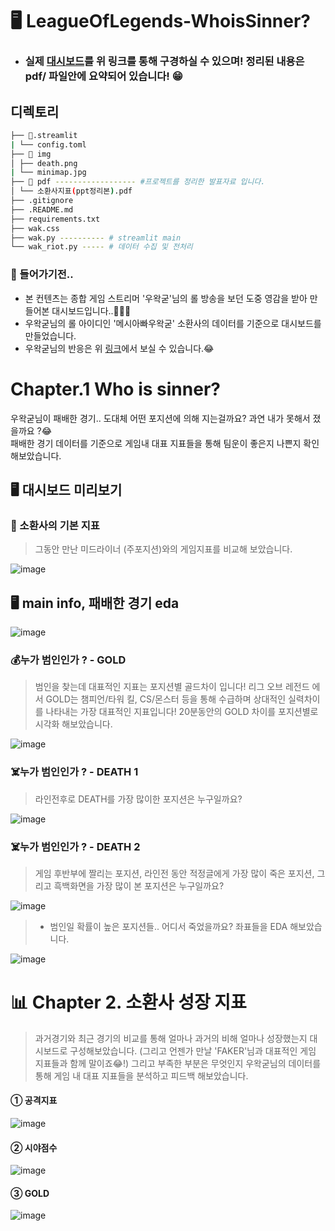 # 🖥️ LeagueOfLegends-WhoisSinner?
* ### 실제 [대시보드](https://wakgood-dashbaord.streamlit.app/)를 위 링크를 통해 구경하실 수 있으며! 정리된 내용은 pdf/ 파일안에 요약되어 있습니다! 😁 



## 디렉토리 

```bash
├── 📁.streamlit
| └── config.toml 
├── 📁 img
│ ├── death.png
| └── minimap.jpg 
├── 📁 pdf ------------------ #프로젝트를 정리한 발표자료 입니다. 
│ └── 소환사지표(ppt정리본).pdf 
├── .gitignore
├── .README.md
├── requirements.txt
├── wak.css
├── wak.py ---------- # streamlit main
└── wak_riot.py ----- # 데이터 수집 및 전처리 
```


### 🔎 들어가기전..
* 본 컨텐츠는 종합 게임 스트리머 '우왁굳'님의 롤 방송을 보던 도중 영감을 받아 만들어본 대시보드입니다..🙇🏻‍♂️
* 우왁굳님의 롤 아이디인 '메시아빠우왁굳' 소환사의 데이터를 기준으로 대시보드를 만들었습니다.
* 우왁굳님의 반응은 위 [링크](https://vod.afreecatv.com/player/116265471)에서 보실 수 있습니다.😂

# Chapter.1 Who is sinner? 

우왁굳님이 패배한 경기.. 도대체 어떤 포지션에 의해 지는걸까요? 과연 내가 못해서 졌을까요 ?😂 \
패배한 경기 데이터를 기준으로 게임내 대표 지표들을 통해 팀운이 좋은지 나쁜지 확인해보았습니다.


## 🖥️ 대시보드 미리보기

### 👾 소환사의 기본 지표
> 그동안 만난 미드라이너 (주포지션)와의 게임지표를 비교해 보았습니다.

![image](https://github.com/KGochae/LeagueOfLegends-WhoisSinner/assets/86241587/7abad176-224f-437c-8558-3910528470d5)

## 🖥️ main info, 패배한 경기 eda

![image](https://github.com/KGochae/LeagueOfLegends-WhoisSinner/assets/86241587/67316088-83a7-4fc8-ba24-4d76c3128733)

### 💰누가 범인인가 ? - GOLD
> 범인을 찾는데 대표적인 지표는 포지션별 골드차이 입니다! 리그 오브 레전드 에서 GOLD는 챔피언/타워 킬, CS/몬스터 등을 통해 수급하며 상대적인 실력차이를 나타내는 가장 대표적인 지표입니다!
> 20분동안의 GOLD 차이를 포지션별로 시각화 해보았습니다.

![image](https://github.com/KGochae/LeagueOfLegends-WhoisSinner/assets/86241587/983b4886-45f5-4b48-b219-d7f007676d32)

### ☠️누가 범인인가 ? - DEATH 1
> 라인전후로 DEATH를 가장 많이한 포지션은 누구일까요?

![image](https://github.com/KGochae/LeagueOfLegends-WhoisSinner/assets/86241587/6de0f1a6-37b9-4bae-9f4a-d6168556824c)

### ☠️누가 범인인가 ? - DEATH 2
> 게임 후반부에 짤리는 포지션, 라인전 동안 적정글에게 가장 많이 죽은 포지션, 그리고 흑백화면을 가장 많이 본 포지션은 누구일까요?

![image](https://github.com/KGochae/LeagueOfLegends-WhoisSinner/assets/86241587/e5ab0588-2c8e-4578-8b6b-940efffb7b78)

> *  범인일 확률이 높은 포지션들.. 어디서 죽었을까요? 좌표들을 EDA 해보았습니다.  

![image](https://github.com/KGochae/LeagueOfLegends-WhoisSinner/assets/86241587/5f88d48a-1d50-4abe-875a-72faa62bca95)

# 📊 Chapter 2. 소환사 성장 지표

> 과거경기와 최근 경기의 비교를 통해 얼마나 과거의 비해 얼마나 성장했는지 대시보드로 구성해보았습니다. (그리고 언젠가 만날 'FAKER'님과 대표적인 게임 지표들과 함께 말이죠😂!)
> 그리고 부족한 부분은 무엇인지 우왁굳님의 데이터를 통해 게임 내 대표 지표들을 분석하고 피드백 해보았습니다.

#### ① 공격지표
![image](https://github.com/KGochae/LeagueOfLegends-WhoisSinner/assets/86241587/dd379dbe-faf7-48e2-9272-b5288fd0f259)

#### ② 시야점수
![image](https://github.com/KGochae/LeagueOfLegends-WhoisSinner/assets/86241587/1924d8ba-ea23-42e9-bf4d-e88f9ebcd842)

#### ③ GOLD
![image](https://github.com/KGochae/LeagueOfLegends-WhoisSinner/assets/86241587/cd40d5cc-4abb-4176-a484-6bc9a934d1b7)


